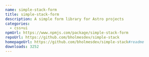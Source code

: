```yaml
---
name: simple-stack-form
title: simple-stack-form
description: A simple form library for Astro projects
categories:
  - css+ui
npmUrl: https://www.npmjs.com/package/simple-stack-form
repoUrl: https://github.com/bholmesdev/simple-stack
homepageUrl: https://github.com/bholmesdev/simple-stack#readme
downloads: 3252
---
```

